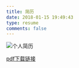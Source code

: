 ```yaml
---
title: 简历
date: 2018-01-15 19:49:43
type: resume
comments: false
---
```


![个人简历](http://ou6yob3zd.bkt.clouddn.com/%E4%B8%AA%E4%BA%BA%E7%AE%80%E5%8E%86.png)

[pdf下载链接](http://ou6yob3zd.bkt.clouddn.com/%E7%8E%8B%E6%96%B0%E6%97%A5_%E4%B8%AA%E4%BA%BA%E7%AE%80%E5%8E%86.pdf?attname=)